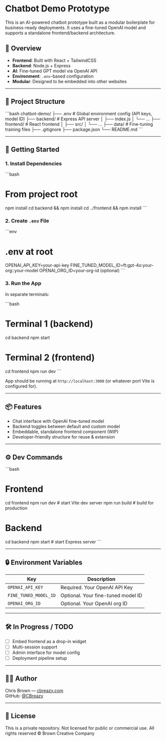 # Chatbot Demo Prototype

This is an AI-powered chatbot prototype built as a modular boilerplate for business-ready deployments. It uses a fine-tuned OpenAI model and supports a standalone frontend/backend architecture.

## 🧠 Overview

- **Frontend**: Built with React + TailwindCSS
- **Backend**: Node.js + Express
- **AI**: Fine-tuned GPT model via OpenAI API
- **Environment**: `.env`-based configuration
- **Modular**: Designed to be embedded into other websites

---

## 📁 Project Structure

\`\`\`bash
chatbot-demo/
├── .env                    # Global environment config (API keys, model ID)
├── backend/                # Express API server
│   ├── index.js
│   └── ...
├── frontend/               # React frontend
│   ├── src/
│   └── ...
├── data/                   # Fine-tuning training files
├── .gitignore
├── package.json
└── README.md
\`\`\`

---

## 🚀 Getting Started

### 1. Install Dependencies

\`\`\`bash
# From project root
npm install
cd backend && npm install
cd ../frontend && npm install
\`\`\`

### 2. Create `.env` File

\`\`\`env
# .env at root
OPENAI_API_KEY=your-api-key
FINE_TUNED_MODEL_ID=ft:gpt-4o:your-org::your-model
OPENAI_ORG_ID=your-org-id (optional)
\`\`\`

### 3. Run the App

In separate terminals:

\`\`\`bash
# Terminal 1 (backend)
cd backend
npm start

# Terminal 2 (frontend)
cd frontend
npm run dev
\`\`\`

App should be running at `http://localhost:3000` (or whatever port Vite is configured for).

---

## 📦 Features

- Chat interface with OpenAI fine-tuned model
- Backend toggles between default and custom model
- Embeddable, standalone frontend component (WIP)
- Developer-friendly structure for reuse & extension

---

## ⚙️ Dev Commands

\`\`\`bash
# Frontend
cd frontend
npm run dev         # start Vite dev server
npm run build       # build for production

# Backend
cd backend
npm start           # start Express server
\`\`\`

---

## 🔒 Environment Variables

| Key                  | Description                        |
|----------------------|------------------------------------|
| `OPENAI_API_KEY`     | Required. Your OpenAI API Key      |
| `FINE_TUNED_MODEL_ID`| Optional. Your fine-tuned model ID |
| `OPENAI_ORG_ID`      | Optional. Your OpenAI org ID       |

---

## 🛠️ In Progress / TODO

- [ ] Embed frontend as a drop-in widget
- [ ] Multi-session support
- [ ] Admin interface for model config
- [ ] Deployment pipeline setup

---

## 👨‍💻 Author

Chris Brown — [cbreazy.com](https://cbreazy.com)  
GitHub: [@CBreazy](https://github.com/CBreazy)

---

## 📝 License

This is a private repository. Not licensed for public or commercial use.
All rights reserved © Brown Creative Company